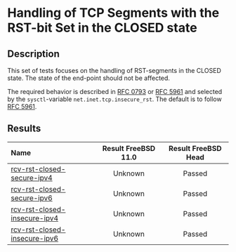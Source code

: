 # Handling of TCP Segments with the RST-bit Set in the CLOSED state

## Description
This set of tests focuses on the handling of RST-segments in the CLOSED state. The state of the end-point should not be affected.

The required behavior is described in [RFC 0793](https://tools.ietf.org/html/rfc0793) or
[RFC 5961](https://tools.ietf.org/html/rfc5961#section-3) and selected by the
`sysctl`-variable `net.inet.tcp.insecure_rst`.
The default is to follow [RFC 5961](https://tools.ietf.org/html/rfc5961#section-3).

## Results

| Name                                                                                                                                                                   | Result FreeBSD 11.0 | Result FreeBSD Head |
|:-----------------------------------------------------------------------------------------------------------------------------------------------------------------------|:-------------------:|:-------------------:|
|[rcv-rst-closed-secure-ipv4](rcv-rst-closed-secure-ipv4.pkt "Ensure that the reception of a TCP RST in the CLOSED state does not trigger the sending of a TCP RST")     | Unknown             | Passed              |
|[rcv-rst-closed-secure-ipv6](rcv-rst-closed-secure-ipv6.pkt "Ensure that the reception of a TCP RST in the CLOSED state does not trigger the sending of a TCP RST")     | Unknown             | Passed              |
|[rcv-rst-closed-insecure-ipv4](rcv-rst-closed-insecure-ipv4.pkt "Ensure that the reception of a TCP RST in the CLOSED state does not trigger the sending of a TCP RST") | Unknown             | Passed              |
|[rcv-rst-closed-insecure-ipv6](rcv-rst-closed-insecure-ipv6.pkt "Ensure that the reception of a TCP RST in the CLOSED state does not trigger the sending of a TCP RST") | Unknown             | Passed              |
